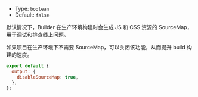 - Type: `boolean`
- Default: `false`

默认情况下，Builder 在生产环境构建时会生成 JS 和 CSS 资源的 SourceMap，用于调试和排查线上问题。

如果项目在生产环境下不需要 SourceMap，可以关闭该功能，从而提升 build 构建的速度。

```js
export default {
  output: {
    disableSourceMap: true,
  },
};
```
